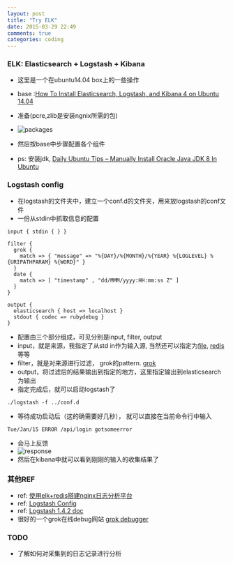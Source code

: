 ```yaml
---
layout: post
title: "Try ELK"
date: 2015-03-29 22:49
comments: true
categories: coding
---
```


### ELK: Elasticsearch + Logstash + Kibana

* 这里是一个在ubuntu14.04 box上的一些操作
* base :[How To Install Elasticsearch, Logstash, and Kibana 4 on Ubuntu 14.04](https://www.digitalocean.com/community/tutorials/how-to-install-elasticsearch-logstash-and-kibana-4-on-ubuntu-14-04)

* 准备(pcre,zlib是安装ngnix所需的包)
* ![packages](https://raw.githubusercontent.com/snowleung/snowleung.github.io/master/assets/photos/Screen_Shot_2015-03-29_at_10.52.15_pm.png)


* 然后按base中步骤配置各个组件
* ps: 安装jdk, [Daily Ubuntu Tips – Manually Install Oracle Java JDK 8 In Ubuntu](https://www.liberiangeek.net/2014/03/daily-ubuntu-tips-manually-install-oracle-java-jdk-8-in-ubuntu/)


### Logstash config

* 在logstash的文件夹中，建立一个conf.d的文件夹，用来放logstash的conf文件
* 一份从stdin中抓取信息的配置

```
input { stdin { } }  
  
filter {  
  grok {  
    match => { "message" => "%{DAY}/%{MONTH}/%{YEAR} %{LOGLEVEL} %{URIPATHPARAM} %{WORD}" }  
  }  
  date {  
    match => [ "timestamp" , "dd/MMM/yyyy:HH:mm:ss Z" ]  
  }  
}  
  
output {  
  elasticsearch { host => localhost }  
  stdout { codec => rubydebug }  
}  
```

* 配置由三个部分组成，可见分别是input, filter, output
* input，就是来源，我指定了从std in作为输入源, 当然还可以指定为[file](http://logstash.net/docs/1.4.2/inputs/file), [redis](http://logstash.net/docs/1.4.2/inputs/redis) 等等
* filter，就是对来源进行过滤， grok的pattern. [grok](http://logstash.net/docs/1.4.2/filters/grok)
* output，将过滤后的结果输出到指定的地方，这里指定输出到elasticsearch为输出
* 指定完成后，就可以启动logstash了

```
./logstash -f ../conf.d

```
* 等待成功启动后（这的确需要好几秒）， 就可以直接在当前命令行中输入
```
Tue/Jan/15 ERROR /api/login gotsomeerror
```
* 会马上反馈
* ![response](https://raw.githubusercontent.com/snowleung/snowleung.github.io/master/assets/photos/Screen_Shot_2015-03-29_at_11.19.30_pm.png)
* 然后在kibana中就可以看到刚刚的输入的收集结果了


### 其他REF

* ref: [使用elk+redis搭建nginx日志分析平台](http://www.cnblogs.com/yjf512/p/4199105.html)
* ref: [Logstash Config](http://logstash.net/docs/1.4.2/configuration)
* ref: [Logstash 1.4.2 doc](http://logstash.net/docs/1.4.2)
* 很好的一个grok在线debug网站 [grok debugger](http://grokdebug.herokuapp.com/)

### TODO
* 了解如何对采集到的日志记录进行分析
